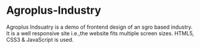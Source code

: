 # Agroplus-Industry
Agroplus Indsuatry is a demo of frontend design of an sgro based industry.
It is a well responsive site i.e.,the website fits multiple screen sizes.
HTML5, CSS3 & JavaScript is used.
